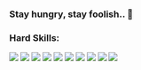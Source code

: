 ### Stay hungry, stay foolish.. 👋

### Hard Skills:

<img src="https://img.shields.io/badge/html-red?style=for-the-badge&logo=html5&logoColor=white"/> <img src="https://img.shields.io/badge/css-blue?style=for-the-badge&logo=css3&logoColor=white"/> <img src="https://img.shields.io/badge/sass-FF1493?style=for-the-badge&logo=sass&logoColor=white"/> <img src="https://img.shields.io/badge/git-FF4500?style=for-the-badge&logo=git&logoColor=white"/> <img src="https://img.shields.io/badge/javascript-FFD700?style=for-the-badge&logo=javascript&logoColor=black"/>  <img src="https://img.shields.io/badge/react-1E90FF?style=for-the-badge&logo=react&logoColor=white"/> <img src="https://img.shields.io/badge/redux-ffffFF?style=for-the-badge&logo=redux&logoColor=purple"/>  <img src="https://img.shields.io/badge/typescript-007acc?style=for-the-badge&logo=typescript&logoColor=white"/> <img src="https://img.shields.io/badge/tailwind_css-ffffFF?style=for-the-badge&logo=tailwindcss&logoColor=green"/> <img src="https://img.shields.io/badge/next_js-29b6f6?style=for-the-badge&logo=next.js&logoColor=white"/>




